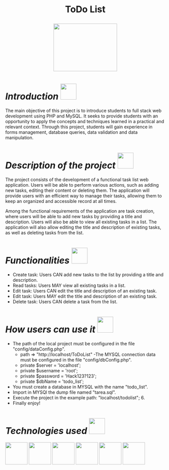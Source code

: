 <h1 align="center">
  <p align="center">ToDo List</p>
<p align="center"><img width = 200px, height = 150px src="https://github.com/Sara-Poyo-Pastor/ToDo-List/assets/132446932/5dd3a996-8958-4e8b-ac33-6f42425d5617"></p>

# *Introduction* <img width = 50px, height = 50px src="https://github.com/nati-Bel/Proyecto-3---Music-App/assets/132446932/f963cbe0-2639-4950-81d2-6f41e4f9a7f5">
The main objective of this project is to introduce students to full stack web development using PHP and MySQL. It seeks to provide students with an opportunity to apply the concepts and techniques learned in a practical and relevant context. Through this project, students will gain experience in forms management, database queries, data validation and data manipulation.
# *Description of the project* <img width = 50px, height = 50px src="https://github.com/nati-Bel/Proyecto-3---Music-App/assets/132446932/53786f41-5b13-4265-a20d-a478d3aaff27">  
The project consists of the development of a functional task list web application. Users will be able to perform various actions, such as adding new tasks, editing their content or deleting them. The application will provide users with an efficient way to manage their tasks, allowing them to keep an organized and accessible record at all times.

Among the functional requirements of the application are task creation, where users will be able to add new tasks by providing a title and description. Users will also be able to view all existing tasks in a list. The application will also allow editing the title and description of existing tasks, as well as deleting tasks from the list. 

# *Functionalities* <img width = 50px, height = 50px src="https://github.com/nati-Bel/Proyecto-3---Music-App/assets/132446932/cd1cfd60-fde6-423f-a2b0-638571ee0b00">
  - Create task: Users CAN add new tasks to the list by providing a title and description.
  - Read tasks: Users MAY view all existing tasks in a list.
  - Edit task: Users CAN edit the title and description of an existing task.
  - Edit task: Users MAY edit the title and description of an existing task.
  - Delete task: Users CAN delete a task from the list.

# *How users can use it* <img width = 50px, height = 50px src="https://github.com/nati-Bel/Proyecto-3---Music-App/assets/132446932/267ff4c9-035a-4a54-8f0f-f708271c3538">
  - The path of the local project must be configured in the file "config/dataConfig.php".
      - path => "http://localhost/ToDoList"
  -The MYSQL connection data must be configured in the file "config/dbConfig.php".
      - private $server = 'localhost';
      - private $username = 'root';
      - private $password = 'Hack123?123';
      - private $dbName = 'todo_list';
  - You must create a database in MYSQL with the name "todo_list".
  - Import in MYSQl the dump file named "tarea.sql".
  - Execute the project in the example path: "localhost/todolist"; 6.
  - Finally enjoy!

# *Technologies used*  <img width = 50px, height = 50px src="https://github.com/nati-Bel/Proyecto-3---Music-App/assets/132446932/2b95686d-c3b6-4531-8d2b-949f40e82941">

<img width = 70px, height = 70px src="https://github.com/nati-Bel/Proyecto-3---Music-App/assets/132446932/22852c80-126f-48ba-b936-11fc13f88e89"> <img width = 70px, height = 70px src="https://github.com/nati-Bel/Proyecto-3---Music-App/assets/132446932/e10e887d-8201-47b9-b3a5-6b6d935c46f3"> <img width = 70px, height = 70px src="https://github.com/nati-Bel/Proyecto-3---Music-App/assets/132446932/5a6d57b3-16d4-4ee8-8109-d632269201c3"> <img width = 70px, height = 70px src="https://github.com/nati-Bel/Proyecto-3---Music-App/assets/132446932/040624dc-3b70-45c6-bad1-369515d17750"> <img width = 70px, height = 70px src="https://github.com/Sara-Poyo-Pastor/ToDo-List/assets/132446932/57056c57-5fe5-4441-b58c-600de69a8a66"> <img width = 70px, height = 70px src="https://github.com/Sara-Poyo-Pastor/ToDo-List/assets/132446932/04a451a4-65df-4fca-ab42-ea9d825f1b96">

<br>
